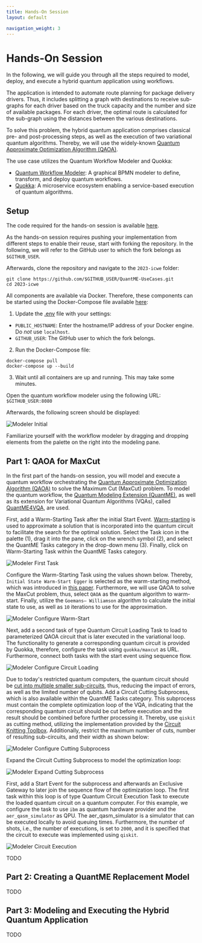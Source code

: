 ```yaml
---
title: Hands-On Session
layout: default

navigation_weight: 3
---
```


# Hands-On Session

In the following, we will guide you through all the steps required to model, deploy, and execute a hybrid quantum application using workflows.

The application is intended to automate route planning for package delivery drivers.
Thus, it includes splitting a graph with destinations to receive sub-graphs for each driver based on the truck capacity and the number and size of available packages.
For each driver, the optimal route is calculated for the sub-graph using the distances between the various destinations.

To solve this problem, the hybrid quantum application comprises classical pre- and post-processing steps, as well as the execution of two variational quantum algorithms.
Thereby, we will use the widely-known [Quantum Approximate Optimization Algorithm (QAOA)](https://arxiv.org/pdf/1411.4028.pdf).

The use case utilizes the Quantum Workflow Modeler and Quokka:

* [Quantum Workflow Modeler](https://github.com/PlanQK/workflow-modeler): A graphical BPMN modeler to define, transform, and deploy quantum workflows.
* [Quokka](https://github.com/UST-QuAntiL/Quokka): A microservice ecosystem enabling a service-based execution of quantum algorithms.

## Setup

The code required for the hands-on session is available [here](https://github.com/UST-QuAntiL/QuantME-UseCases/tree/master/2023-icwe).

As the hands-on session requires pushing your implementation from different steps to enable their reuse, start with forking the repository.
In the following, we will refer to the GitHub user to which the fork belongs as ``$GITHUB_USER``.

Afterwards, clone the repository and navigate to the ``2023-icwe`` folder:

```
git clone https://github.com/$GITHUB_USER/QuantME-UseCases.git
cd 2023-icwe
```

All components are available via Docker.
Therefore, these components can be started using the Docker-Compose file available [here](https://github.com/UST-QuAntiL/QuantME-UseCases/tree/master/2023-icwe/docker):

1. Update the [.env](https://github.com/UST-QuAntiL/QuantME-UseCases/tree/master/2023-icwe/docker/.env) file with your settings: 
  * ``PUBLIC_HOSTNAME``: Enter the hostname/IP address of your Docker engine. Do *not* use ``localhost``.
  * ``GITHUB_USER``: The GitHub user to which the fork belongs.

2. Run the Docker-Compose file:
```
docker-compose pull
docker-compose up --build
```
3. Wait until all containers are up and running. This may take some minutes.

Open the quantum workflow modeler using the following URL: ``$GITHUB_USER:8080``

Afterwards, the following screen should be displayed:

![Modeler Initial](./resources/images/modeler-initial.png)

Familiarize yourself with the workflow modeler by dragging and dropping elements from the palette on the right into the modeling pane.

## Part 1: QAOA for MaxCut

In the first part of the hands-on session, you will model and execute a quantum workflow orchestrating the [Quantum Approximate Optimization Algorithm (QAOA)](https://arxiv.org/pdf/1411.4028.pdf) to solve the Maximum Cut (MaxCut) problem.
To model the quantum workflow, the [Quantum Modeling Extension (QuantME)](https://www.iaas.uni-stuttgart.de/publications/Weder2020_QuantumWorkflows.pdf), as well as its extension for Variational Quantum Algorithms (VQAs), called [QuantME4VQA](https://www.iaas.uni-stuttgart.de/publications/Beisel2023_QuantME4VQA.pdf), are used.

First, add a Warm-Starting Task after the initial Start Event.
[Warm-starting](https://www.mdpi.com/2079-9292/11/7/1033/pdf) is used to approximate a solution that is incorporated into the quantum circuit to facilitate the search for the optimal solution.
Select the Task icon in the palette (1), drag it into the pane, click on the wrench symbol (2), and select the QuantME Tasks category in the drop-down menu (3).
Finally, click on Warm-Starting Task within the QuantME Tasks category.

![Modeler First Task](./resources/images/modeler-select-quantme.png)

Configure the Warm-Starting Task using the values shown below.
Thereby, ``Initial State Warm-Start Egger`` is selected as the warm-starting method, which was introduced in [this paper](https://quantum-journal.org/papers/q-2021-06-17-479/).
Furthermore, we will use QAOA to solve the MaxCut problem, thus, select ``QAOA`` as the quantum algorithm to warm-start.
Finally, utilize the ``Goemans– Williamson`` algorithm to calculate the initial state to use, as well as ``10`` iterations to use for the approximation.

![Modeler Configure Warm-Start](./resources/images/modeler-warm-start.png)

Next, add a second task of type Quantum Circuit Loading Task to load to parameterized QAOA circuit that is later executed in the variational loop.
The functionality to generate a corresponding quantum circuit is provided by Quokka, therefore, configure the task using ``quokka/maxcut`` as URL.
Furthermore, connect both tasks with the start event using sequence flow.

![Modeler Configure Circuit Loading](./resources/images/modeler-circuit-loading.png)

Due to today's restricted quantum computers, the quantum circuit should be [cut into multiple smaller sub-circuits](https://arxiv.org/pdf/2302.01792), thus, reducing the impact of errors, as well as the limited number of qubits.
Add a Circuit Cutting Subprocess, which is also available within the QuantME Tasks category.
This subprocess must contain the complete optimization loop of the VQA, indicating that the corresponding quantum circuit should be cut before execution and the result should be combined before further processing it.
Thereby, use ``qiskit`` as cutting method, utilizing the implementation provided by the [Circuit Knitting Toolbox](https://qiskit-extensions.github.io/circuit-knitting-toolbox/).
Additionally, restrict the maximum number of cuts, number of resulting sub-circuits, and their width as shown below:

![Modeler Configure Cutting Subprocess](./resources/images/modeler-circuit-cutting.png)

Expand the Circuit Cutting Subprocess to model the optimization loop:

![Modeler Expand Cutting Subprocess](./resources/images/modeler-circuit-cutting-expand.png)

First, add a Start Event for the subprocess and afterwards an Exclusive Gateway to later join the sequence flow of the optimization loop.
The first task within this loop is of type Quantum Circuit Execution Task to execute the loaded quantum circuit on a quantum computer.
For this example, we configure the task to use ``ibm`` as quantum hardware provider and the ``aer_qasm_simulator`` as QPU.
The aer_qasm_simulator is a simulator that can be executed locally to avoid queuing times.
Furthermore, the number of shots, i.e., the number of executions, is set to ``2000``, and it is specified that the circuit to execute was implemented using ``qiskit``.

![Modeler Circuit Execution](./resources/images/modeler-circuit-execution.png)

TODO

## Part 2: Creating a QuantME Replacement Model

TODO

## Part 3: Modeling and Executing the Hybrid Quantum Application

TODO
